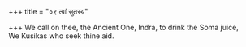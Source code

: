 +++
title = "०९ त्वां सुतस्य"

+++
We call on thee, the Ancient One, Indra, to drink the Soma juice,  
     We Kusikas who seek thine aid.
